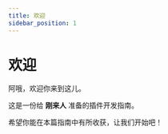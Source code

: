 ```yaml
---
title: 欢迎
sidebar_position: 1
---
```


# 欢迎

阿哦，欢迎你来到这儿。

这是一份给 **刚来人** 准备的插件开发指南。

希望你能在本篇指南中有所收获，让我们开始吧！